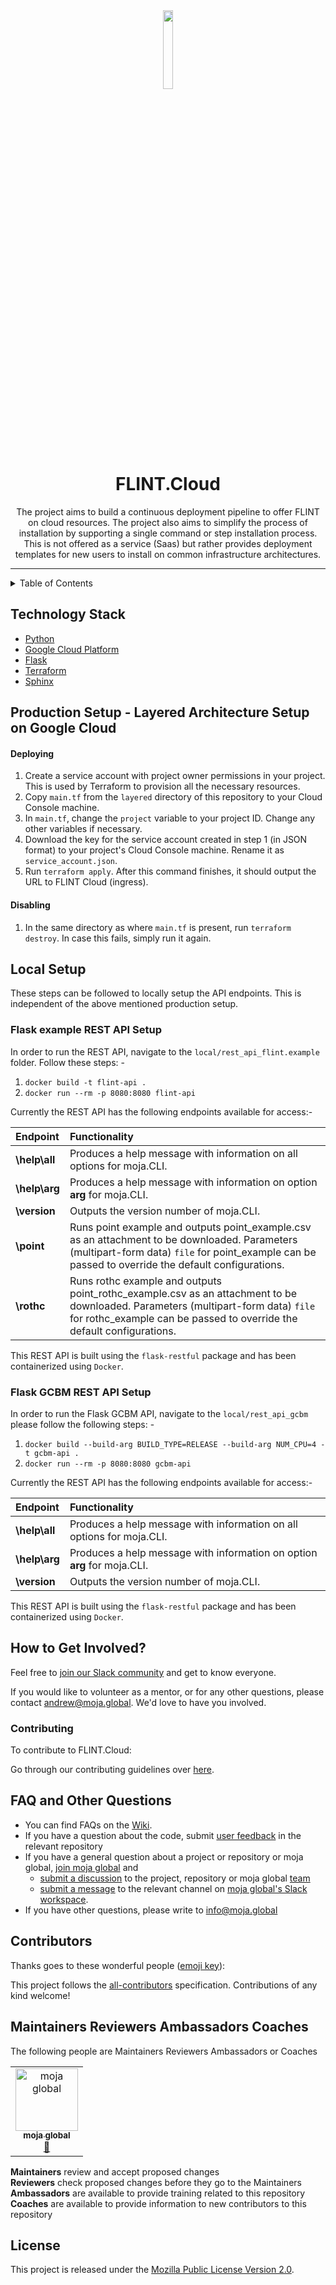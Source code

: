 <div align="center">
    <a href="https://moja.global/"><img src="https://github.com/moja-global.png" width="18%" height="18%"></a>
    <h1>FLINT.Cloud</h1>
    <p>
    The project aims to build a continuous deployment pipeline to offer FLINT on cloud resources. The project also aims to simplify the process of installation by supporting a single command or step installation process. This is not offered as a service (Saas) but rather provides deployment templates for new users to install on common infrastructure architectures.        
    </p>
</div>

<hr>
<details>
  <summary>Table of Contents</summary>
  <ol>
    <li>
        <a href="#technology-stack">Technology Stack</a>
    </li>
    <li>
      <a href="#layered-architecture-setup-on-google-cloud">Layered Architecture Setup on Google Cloud</a>
      <ul>
        <li><a href="#deploying">Deploying</a></li>
        <li><a href="#disabling">Disabling</a></li>
        <li><a href="#flask-example-rest-api-setup">Flask example REST API Setup</a>
        <li><a href="#flask-gcbm-rest-api-setup">Flask-GCBM REST API Setup</a>
      </ul>
    </li>
    <li><a href="#faq-and-other-questions">FAQ and Other Questions</a></li>
    <li><a href="#contributors">Contributors</a></li>
    <li><a href="#maintainers-reviewers-ambassadors-coaches">Maintainers Reviewers Ambassadors Coaches</a></li>
  </ol>
  </br>
</details>


## Technology Stack

- [Python](https://www.python.org/)
- [Google Cloud Platform](https://cloud.google.com/)
- [Flask](https://flask.palletsprojects.com/en/2.0.x/)
- [Terraform](https://www.terraform.io/)
- [Sphinx](https://www.sphinx-doc.org/en/master/)

## Production Setup - Layered Architecture Setup on Google Cloud
#### Deploying

1. Create a service account with project owner permissions in your project. This is used by Terraform to provision all the necessary resources.
2. Copy `main.tf` from the `layered` directory of this repository to your Cloud Console machine.
3. In `main.tf`, change the `project` variable to your project ID. Change any other variables if necessary. 
4. Download the key for the service account created in step 1 (in JSON format) to your project's Cloud Console machine. Rename it as `service_account.json`.
5. Run `terraform apply`. After this command finishes, it should output the URL to FLINT Cloud (ingress).

#### Disabling

1. In the same directory as where `main.tf` is present, run `terraform destroy`. In case this fails, simply run it again.     


## Local Setup 

These steps can be followed to locally setup the API endpoints. This is independent of the above mentioned production setup.

### Flask example REST API Setup  

In order to run the REST API, navigate to the `local/rest_api_flint.example` folder.
Follow these steps: - 

1. `docker build -t flint-api .`
2. `docker run --rm -p 8080:8080 flint-api`

Currently the REST API has the following endpoints available for access:-

| Endpoint       |  Functionality            |
| :--------------| :------------------------ |
| **\help\all**  | Produces a help message with information on all options for moja.CLI. |
| **\help\arg**  | Produces a help message with information on option **arg** for moja.CLI. |
| **\version**   | Outputs the version number of moja.CLI. |
| **\point**     | Runs point example and outputs point_example.csv as an attachment to be downloaded.  Parameters (multipart-form data) `file` for point_example can be passed to override the default configurations. |
| **\rothc**    | Runs rothc example and outputs point_rothc_example.csv as an attachment to be downloaded. Parameters (multipart-form data) `file` for rothc_example can be passed to override the default configurations.

This REST API is built using the `flask-restful` package and has been containerized using `Docker`.  

### Flask GCBM REST API Setup  

In order to run the Flask GCBM API, navigate to the `local/rest_api_gcbm` please follow the following steps: - 

1. `docker build --build-arg BUILD_TYPE=RELEASE --build-arg NUM_CPU=4 -t gcbm-api .`
2. `docker run --rm -p 8080:8080 gcbm-api`

Currently the REST API has the following endpoints available for access:-

| Endpoint      | Functionality     |
| :------------ | :-----------------|
| **\help\all** | Produces a help message with information on all options for moja.CLI. |
| **\help\arg** | Produces a help message with information on option **arg** for moja.CLI.|
| **\version**  | Outputs the version number of moja.CLI.|


This REST API is built using the `flask-restful` package and has been containerized using `Docker`.

## How to Get Involved?  

<!--This project will be open for applications from Jan 30 to Feb 12, 2021 - please see the [LFX Mentorship Program proposal](https://mentorship.lfx.linuxfoundation.org/project/d70e1f9e-abde-403f-8389-52a122301500) to apply.-->

Feel free to [join our Slack community](https://join.slack.com/t/mojaglobal/shared_invite/zt-lf2290hy-CGqpUvHFfGsqoIZnO8MXKQ) and get to know everyone.

If you would like to volunteer as a mentor, or for any other questions, please contact andrew@moja.global. We'd love to have you involved.

### Contributing

To contribute to FLINT.Cloud:

Go through our contributing guidelines over [here](https://github.com/moja-global/About_moja_global/tree/master/Contributing#community-contributions).

## FAQ and Other Questions  

* You can find FAQs on the [Wiki](https://github.com/moja.global/.github/wiki).  
* If you have a question about the code, submit [user feedback](https://github.com/moja-global/About-moja-global/blob/master/Contributing/How-to-Provide-User-Feedback.md) in the relevant repository  
* If you have a general question about a project or repository or moja global, [join moja global](https://github.com/moja-global/About-moja-global/blob/master/Contributing/How-to-Join-moja-global.md) and 
    * [submit a discussion](https://help.github.com/en/articles/about-team-discussions) to the project, repository or moja global [team](https://github.com/orgs/moja-global/teams)
    * [submit a message](https://get.slack.help/hc/en-us/categories/200111606#send-messages) to the relevant channel on [moja global's Slack workspace](mojaglobal.slack.com). 
* If you have other questions, please write to info@moja.global   
  
## Contributors

Thanks goes to these wonderful people ([emoji key](https://allcontributors.org/docs/en/emoji-key)):

This project follows the [all-contributors](https://github.com/all-contributors/all-contributors) specification. Contributions of any kind welcome!

## Maintainers Reviewers Ambassadors Coaches

The following people are Maintainers Reviewers Ambassadors or Coaches  
<table><tr><td align="center"><a href="http://moja.global"><img src="https://avatars1.githubusercontent.com/u/19564969?v=4" width="100px;" alt="moja global"/><br /><sub><b>moja global</b></sub></a><br /><a href="#projectManagement-moja-global" title="Project Management">📆</a></td></tr></table>


**Maintainers** review and accept proposed changes  
**Reviewers** check proposed changes before they go to the Maintainers  
**Ambassadors** are available to provide training related to this repository  
**Coaches** are available to provide information to new contributors to this repository  

## License 

This project is released under the [Mozilla Public License Version 2.0](https://github.com/moja-global/FLINT-UI/blob/master/LICENSE).
